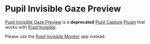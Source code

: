 # Pupil Invisible Gaze Preview

[Pupil Invisible Gaze Preview][this-repo] is a **deprecated** [Pupil Capture][pupil-capture-docs] [Plugin][pupil-plugin-docs] that works with [Pupil Invisible][pupil-invisible].

Please use the [Pupil Invisible Monitor][pupil-invisible-monitor] app instead.

[this-repo]: https://github.com/pupil-labs/pi_preview
[pupil-capture-docs]: https://docs.pupil-labs.com/#pupil-capture
[pupil-plugin-docs]: https://docs.pupil-labs.com/#plugin-guide
[pupil-invisible]: #
[pupil-invisible-monitor]: https://github.com/pupil-labs/pupil-invisible-monitor
